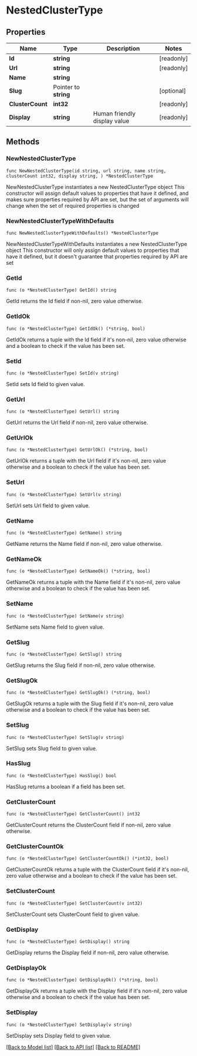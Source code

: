 # NestedClusterType

## Properties

Name | Type | Description | Notes
------------ | ------------- | ------------- | -------------
**Id** | **string** |  | [readonly] 
**Url** | **string** |  | [readonly] 
**Name** | **string** |  | 
**Slug** | Pointer to **string** |  | [optional] 
**ClusterCount** | **int32** |  | [readonly] 
**Display** | **string** | Human friendly display value | [readonly] 

## Methods

### NewNestedClusterType

`func NewNestedClusterType(id string, url string, name string, clusterCount int32, display string, ) *NestedClusterType`

NewNestedClusterType instantiates a new NestedClusterType object
This constructor will assign default values to properties that have it defined,
and makes sure properties required by API are set, but the set of arguments
will change when the set of required properties is changed

### NewNestedClusterTypeWithDefaults

`func NewNestedClusterTypeWithDefaults() *NestedClusterType`

NewNestedClusterTypeWithDefaults instantiates a new NestedClusterType object
This constructor will only assign default values to properties that have it defined,
but it doesn't guarantee that properties required by API are set

### GetId

`func (o *NestedClusterType) GetId() string`

GetId returns the Id field if non-nil, zero value otherwise.

### GetIdOk

`func (o *NestedClusterType) GetIdOk() (*string, bool)`

GetIdOk returns a tuple with the Id field if it's non-nil, zero value otherwise
and a boolean to check if the value has been set.

### SetId

`func (o *NestedClusterType) SetId(v string)`

SetId sets Id field to given value.


### GetUrl

`func (o *NestedClusterType) GetUrl() string`

GetUrl returns the Url field if non-nil, zero value otherwise.

### GetUrlOk

`func (o *NestedClusterType) GetUrlOk() (*string, bool)`

GetUrlOk returns a tuple with the Url field if it's non-nil, zero value otherwise
and a boolean to check if the value has been set.

### SetUrl

`func (o *NestedClusterType) SetUrl(v string)`

SetUrl sets Url field to given value.


### GetName

`func (o *NestedClusterType) GetName() string`

GetName returns the Name field if non-nil, zero value otherwise.

### GetNameOk

`func (o *NestedClusterType) GetNameOk() (*string, bool)`

GetNameOk returns a tuple with the Name field if it's non-nil, zero value otherwise
and a boolean to check if the value has been set.

### SetName

`func (o *NestedClusterType) SetName(v string)`

SetName sets Name field to given value.


### GetSlug

`func (o *NestedClusterType) GetSlug() string`

GetSlug returns the Slug field if non-nil, zero value otherwise.

### GetSlugOk

`func (o *NestedClusterType) GetSlugOk() (*string, bool)`

GetSlugOk returns a tuple with the Slug field if it's non-nil, zero value otherwise
and a boolean to check if the value has been set.

### SetSlug

`func (o *NestedClusterType) SetSlug(v string)`

SetSlug sets Slug field to given value.

### HasSlug

`func (o *NestedClusterType) HasSlug() bool`

HasSlug returns a boolean if a field has been set.

### GetClusterCount

`func (o *NestedClusterType) GetClusterCount() int32`

GetClusterCount returns the ClusterCount field if non-nil, zero value otherwise.

### GetClusterCountOk

`func (o *NestedClusterType) GetClusterCountOk() (*int32, bool)`

GetClusterCountOk returns a tuple with the ClusterCount field if it's non-nil, zero value otherwise
and a boolean to check if the value has been set.

### SetClusterCount

`func (o *NestedClusterType) SetClusterCount(v int32)`

SetClusterCount sets ClusterCount field to given value.


### GetDisplay

`func (o *NestedClusterType) GetDisplay() string`

GetDisplay returns the Display field if non-nil, zero value otherwise.

### GetDisplayOk

`func (o *NestedClusterType) GetDisplayOk() (*string, bool)`

GetDisplayOk returns a tuple with the Display field if it's non-nil, zero value otherwise
and a boolean to check if the value has been set.

### SetDisplay

`func (o *NestedClusterType) SetDisplay(v string)`

SetDisplay sets Display field to given value.



[[Back to Model list]](../README.md#documentation-for-models) [[Back to API list]](../README.md#documentation-for-api-endpoints) [[Back to README]](../README.md)



